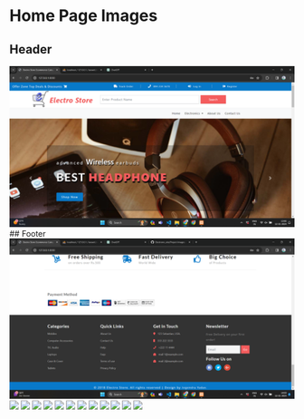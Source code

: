 # Home Page Images

## Header
<img src="/Project-Images/Home.png">
## Footer
<img src="/Project-Images/Home-2.png">


<img src="/Project-Images/.png">
<img src="/Project-Images/.png">
<img src="/Project-Images/.png">
<img src="/Project-Images/.png">
<img src="/Project-Images/.png">
<img src="/Project-Images/.png">
<img src="/Project-Images/.png">

<img src="/Project-Images/.png">
<img src="/Project-Images/.png">
<img src="/Project-Images/.png">
<img src="/Project-Images/.png">
<img src="/Project-Images/.png">
